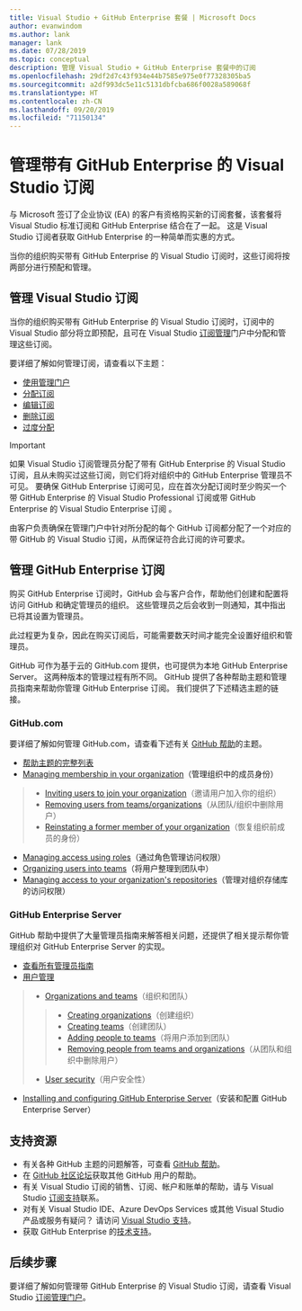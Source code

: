 ```yaml
---
title: Visual Studio + GitHub Enterprise 套餐 | Microsoft Docs
author: evanwindom
ms.author: lank
manager: lank
ms.date: 07/28/2019
ms.topic: conceptual
description: 管理 Visual Studio + GitHub Enterprise 套餐中的订阅
ms.openlocfilehash: 29df2d7c43f934e44b7585e975e0f77328305ba5
ms.sourcegitcommit: a2df993dc5e11c5131dbfcba686f0028a589068f
ms.translationtype: HT
ms.contentlocale: zh-CN
ms.lasthandoff: 09/20/2019
ms.locfileid: "71150134"
---
```

# <a name="manage-visual-studio-subscriptions-with-github-enterprise"></a>管理带有 GitHub Enterprise 的 Visual Studio 订阅
与 Microsoft 签订了企业协议 (EA) 的客户有资格购买新的订阅套餐，该套餐将 Visual Studio 标准订阅和 GitHub Enterprise 结合在了一起。 这是 Visual Studio 订阅者获取 GitHub Enterprise 的一种简单而实惠的方式。 

当你的组织购买带有 GitHub Enterprise 的 Visual Studio 订阅时，这些订阅将按两部分进行预配和管理。

## <a name="manage-visual-studio-subscriptions"></a>管理 Visual Studio 订阅
当你的组织购买带有 GitHub Enterprise 的 Visual Studio 订阅时，订阅中的 Visual Studio 部分将立即预配，且可在 Visual Studio [订阅管理](https://manage.visualstudio.com)门户中分配和管理这些订阅。 

要详细了解如何管理订阅，请查看以下主题：
- [使用管理门户](using-admin-portal.md)
- [分配订阅](assign-license.md)
- [编辑订阅](edit-license.md)
- [删除订阅](delete-license.md)
- [过度分配](handle-overclaimed-license.md)

> [!Important]
> 如果 Visual Studio 订阅管理员分配了带有 GitHub Enterprise 的 Visual Studio 订阅，且从未购买过这些订阅，则它们将对组织中的 GitHub Enterprise 管理员不可见。 要确保 GitHub Enterprise 订阅可见，应在首次分配订阅时至少购买一个带 GitHub Enterprise 的 Visual Studio Professional 订阅或带 GitHub Enterprise 的 Visual Studio Enterprise 订阅  。  
>
> 由客户负责确保在管理门户中针对所分配的每个 GitHub 订阅都分配了一个对应的带 GitHub 的 Visual Studio 订阅，从而保证符合此订阅的许可要求。

## <a name="manage-github-enterprise-subscriptions"></a>管理 GitHub Enterprise 订阅
购买 GitHub Enterprise 订阅时，GitHub 会与客户合作，帮助他们创建和配置将访问 GitHub 和确定管理员的组织。  这些管理员之后会收到一则通知，其中指出已将其设置为管理员。  

此过程更为复杂，因此在购买订阅后，可能需要数天时间才能完全设置好组织和管理员。

GitHub 可作为基于云的 GitHub.com 提供，也可提供为本地 GitHub Enterprise Server。  这两种版本的管理过程有所不同。  GitHub 提供了各种帮助主题和管理员指南来帮助你管理 GitHub Enterprise 订阅。  我们提供了下述精选主题的链接。  

### <a name="githubcom"></a>GitHub.com 
要详细了解如何管理 GitHub.com，请查看下述有关 [GitHub 帮助](https://help.github.com/en)的主题。
- [帮助主题的完整列表](https://help.github.com/en)
- [Managing membership in your organization](https://help.github.com/en/articles/managing-membership-in-your-organization)（管理组织中的成员身份）
> - [Inviting users to join your organization](https://help.github.com/en/articles/inviting-users-to-join-your-organization)（邀请用户加入你的组织）
> - [Removing users from teams/organizations](https://help.github.com/en/articles/removing-a-member-from-your-organization)（从团队/组织中删除用户）
> - [Reinstating a former member of your organization](https://help.github.com/en/articles/reinstating-a-former-member-of-your-organization)（恢复组织前成员的身份）
- [Managing access using roles](https://help.github.com/en/articles/managing-peoples-access-to-your-organization-with-roles)（通过角色管理访问权限）
- [Organizing users into teams](https://help.github.com/en/articles/organizing-members-into-teams)（将用户整理到团队中）
- [Managing access to your organization's repositories](https://help.github.com/en/articles/managing-access-to-your-organizations-repositories)（管理对组织存储库的访问权限）

### <a name="github-enterprise-server"></a>GitHub Enterprise Server
GitHub 帮助中提供了大量管理员指南来解答相关问题，还提供了相关提示帮你管理组织对 GitHub Enterprise Server 的实现。

- [查看所有管理员指南](https://help.github.com/en/enterprise/2.16/admin)
- [用户管理](https://help.github.com/en/enterprise/2.16/admin/user-management)
> - [Organizations and teams](https://help.github.com/en/enterprise/2.16/admin/user-management/organizations-and-teams)（组织和团队）
> > - [Creating organizations](https://help.github.com/en/enterprise/2.16/admin/user-management/creating-organizations)（创建组织）
> > - [Creating teams](https://help.github.com/en/enterprise/2.16/admin/user-management/creating-teams)（创建团队）
> > - [Adding people to teams](https://help.github.com/en/enterprise/2.16/admin/user-management/adding-people-to-teams)（将用户添加到团队）
> > - [Removing people from teams and organizations](https://help.github.com/en/enterprise/2.16/admin/user-management/removing-users-from-teams-and-organizations)（从团队和组织中删除用户）
> - [User security](https://help.github.com/en/enterprise/2.16/admin/user-management/user-security)（用户安全性）
- [Installing and configuring GitHub Enterprise Server](https://help.github.com/en/enterprise/2.16/admin/installation)（安装和配置 GitHub Enterprise Server）

## <a name="support-resources"></a>支持资源
- 有关各种 GitHub 主题的问题解答，可查看 [GitHub 帮助](https://help.github.com/en)。
- 在 [GitHub 社区论坛](https://github.community/)获取其他 GitHub 用户的帮助。
- 有关 Visual Studio 订阅的销售、订阅、帐户和账单的帮助，请与 Visual Studio [订阅支持](https://visualstudio.microsoft.com/subscriptions/support/)联系。
- 对有关 Visual Studio IDE、Azure DevOps Services 或其他 Visual Studio 产品或服务有疑问？  请访问 [Visual Studio 支持](https://visualstudio.microsoft.com/support/)。
- 获取 GitHub Enterprise 的[技术支持](https://support.microsoft.com/en-us/supportforbusiness/productselection?sapId=b77fe80f-5417-80bd-4b2a-275cf0018c24)。   

## <a name="next-steps"></a>后续步骤
要详细了解如何管理带 GitHub Enterprise 的 Visual Studio 订阅，请查看 Visual Studio [订阅管理门户](https://visualstudio.microsoft.com/subscriptions-administration/)。
